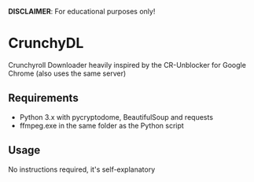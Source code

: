 <b>DISCLAIMER</b>: For educational purposes only!

# CrunchyDL
Crunchyroll Downloader heavily inspired by the CR-Unblocker for Google Chrome (also uses the same server)

## Requirements
- Python 3.x with pycryptodome, BeautifulSoup and requests
- ffmpeg.exe in the same folder as the Python script

## Usage
No instructions required, it's self-explanatory
